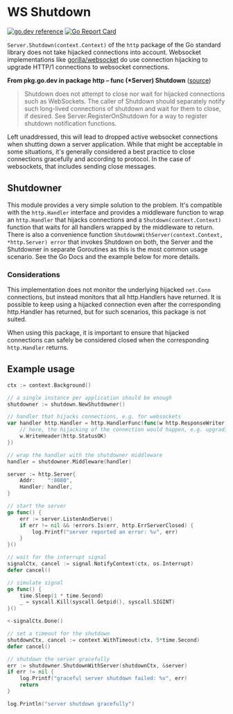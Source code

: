 # WS Shutdown

[![go.dev reference](https://img.shields.io/badge/go.dev-reference-007d9c?logo=go&logoColor=white&style=flat-square)](https://pkg.go.dev/github.com/mheck136/ws-shutdown)
[![Go Report Card](https://goreportcard.com/badge/github.com/mheck136/ws-shutdown)](https://goreportcard.com/report/github.com/mheck136/ws-shutdown)

`Server.Shutdown(context.Context)` of the `http` package of the Go standard library does not take hijacked connections
into account. Websocket implementations like [gorilla/websocket](https://github.com/gorilla/websocket) do use connection
hijacking to upgrade HTTP/1 connections to websocket connections.

**From pkg.go.dev in package http – func (\*Server) Shutdown** ([source](https://pkg.go.dev/net/http#Server.Shutdown))

> Shutdown does not attempt to close nor wait for hijacked connections such as WebSockets. The caller of Shutdown should
> separately notify such long-lived connections of shutdown and wait for them to close, if desired. See
> Server.RegisterOnShutdown for a way to register shutdown notification functions.

Left unaddressed, this will lead to dropped active websocket connections when shutting down a server application. While
that might be acceptable in some situations, it's generally considered a best practice to close connections gracefully
and according to protocol. In the case of websockets, that includes sending close messages.

## Shutdowner

This module provides a very simple solution to the problem. It's compatible with the `http.Handler` interface and
provides a middleware function to wrap an `http.Handler` that hijacks connections and a `Shutdown(context.Context)`
function that waits for all handlers wrapped by the middleware to return. There is also a convenience function
`ShutdownWithServer(context.Context, *http.Server) error` that invokes Shutdown on both, the Server and the Shutdowner
in separate Goroutines as this is the most common usage scenario. See the Go Docs and the example below for more details.

### Considerations

This implementation does not monitor the underlying hijacked `net.Conn` connections, but instead monitors that all
http.Handlers have returned. It is possible to keep using a hijacked connection even after the corresponding
http.Handler has returned, but for such scenarios, this package is not suited.

When using this package, it is important to ensure that hijacked connections can safely be considered closed when the
corresponding `http.Handler` returns.

## Example usage
```Go
ctx := context.Background()

// a single instance per application should be enough
shutdowner := shutdown.NewShutdowner()

// handler that hijacks connections, e.g. for websockets
var handler http.Handler = http.HandlerFunc(func(w http.ResponseWriter, r *http.Request) {
    // here, the hijacking of the connection would happen, e.g. upgrading to a websocket connection
    w.WriteHeader(http.StatusOK)
})

// wrap the handler with the shutdowner middleware
handler = shutdowner.Middleware(handler)

server := http.Server{
    Addr:    ":8080",
    Handler: handler,
}

// start the server
go func() {
    err := server.ListenAndServe()
    if err != nil && !errors.Is(err, http.ErrServerClosed) {
        log.Printf("server reported an error: %v", err)
    }
}()

// wait for the interrupt signal
signalCtx, cancel := signal.NotifyContext(ctx, os.Interrupt)
defer cancel()

// simulate signal
go func() {
    time.Sleep(1 * time.Second)
    _ = syscall.Kill(syscall.Getpid(), syscall.SIGINT)
}()

<-signalCtx.Done()

// set a timeout for the shutdown
shutdownCtx, cancel := context.WithTimeout(ctx, 5*time.Second)
defer cancel()

// shutdown the server gracefully
err := shutdowner.ShutdownWithServer(shutdownCtx, &server)
if err != nil {
    log.Printf("graceful server shutdown failed: %v", err)
    return
}

log.Println("server shutdown gracefully")
```
